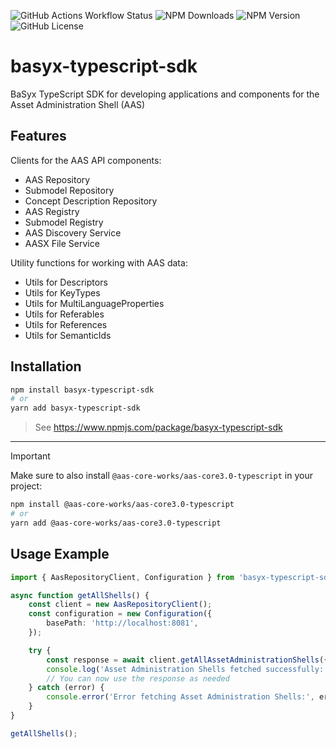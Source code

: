 ![GitHub Actions Workflow Status](https://img.shields.io/github/actions/workflow/status/eclipse-basyx/basyx-typescript-sdk/publish.yml)
![NPM Downloads](https://img.shields.io/npm/dw/basyx-typescript-sdk)
![NPM Version](https://img.shields.io/npm/v/basyx-typescript-sdk)
![GitHub License](https://img.shields.io/github/license/eclipse-basyx/basyx-typescript-sdk)

# basyx-typescript-sdk

BaSyx TypeScript SDK for developing applications and components for the Asset Administration Shell (AAS)

## Features

Clients for the AAS API components:
- AAS Repository
- Submodel Repository
- Concept Description Repository
- AAS Registry
- Submodel Registry
- AAS Discovery Service
- AASX File Service

Utility functions for working with AAS data:
- Utils for Descriptors
- Utils for KeyTypes
- Utils for MultiLanguageProperties
- Utils for Referables
- Utils for References
- Utils for SemanticIds

## Installation

```bash
npm install basyx-typescript-sdk
# or
yarn add basyx-typescript-sdk
```

> See https://www.npmjs.com/package/basyx-typescript-sdk

---

> [!IMPORTANT]
> Make sure to also install `@aas-core-works/aas-core3.0-typescript` in your project:

```bash
npm install @aas-core-works/aas-core3.0-typescript
# or
yarn add @aas-core-works/aas-core3.0-typescript
```

## Usage Example

```typescript
import { AasRepositoryClient, Configuration } from 'basyx-typescript-sdk';

async function getAllShells() {
    const client = new AasRepositoryClient();
    const configuration = new Configuration({
        basePath: 'http://localhost:8081',
    });

    try {
        const response = await client.getAllAssetAdministrationShells({ configuration });
        console.log('Asset Administration Shells fetched successfully:', response);
        // You can now use the response as needed
    } catch (error) {
        console.error('Error fetching Asset Administration Shells:', error);
    }
}

getAllShells();
```
